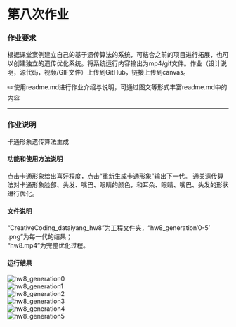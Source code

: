 # 第八次作业

### 作业要求

根据课堂案例建立自己的基于遗传算法的系统，可结合之前的项目进行拓展，也可以创建独立的遗传优化系统。将系统运行内容输出为mp4/gif文件。作业（设计说明，源代码，视频/GIF文件）上传到GitHub，链接上传到canvas。

✏️使用readme.md进行作业介绍与说明，可通过图文等形式丰富readme.md中的内容
***
### 作业说明
卡通形象遗传算法生成

#### 功能和使用方法说明
点击卡通形象给出喜好程度，点击“重新生成卡通形象”输出下一代。
通关遗传算法对卡通形象脸部、头发、嘴巴、眼睛的颜色，和耳朵、眼睛、嘴巴、头发的形状进行优化。

#### 文件说明
“CreativeCoding_dataiyang_hw8”为工程文件夹，“hw8_generation‘0-5’ .png”为每一代的结果；  
“hw8.mp4”为完整优化过程。

#### 运行结果
<!-- <img src="https://github.com/dataiyang6/518030910258-Yuliangchun/blob/main/%5B%E7%AC%AC%E5%85%AB%E6%AC%A1%E4%BD%9C%E4%B8%9A%EF%BC%9A%E5%88%9B%E6%84%8F%E7%BC%96%E7%A8%8B%E7%A0%94%E7%A9%B6%EF%BC%9A%E5%A4%8D%E6%9D%82%E6%80%A7%EF%BD%9C%E9%81%97%E4%BC%A0%E4%BC%98%E5%8C%96%E7%AE%97%E6%B3%95%5D%E4%BD%9C%E4%B8%9A%EF%BC%9A%E5%9F%BA%E4%BA%8E%E9%81%97%E4%BC%A0%E7%AE%97%E6%B3%95%E7%9A%84%E8%AE%BE%E8%AE%A1%E4%BC%98%E5%8C%96%E7%B3%BB%E7%BB%9F/hw8.mp4" width="75%"> -->

![hw8_generation0](https://user-images.githubusercontent.com/71808245/141334431-2474d5eb-1b3a-434b-91bf-762f15459d66.png)   
![hw8_generation1](https://user-images.githubusercontent.com/71808245/141334462-9d4c9a59-1c0e-4379-8f31-d07c19478435.png)   
![hw8_generation2](https://user-images.githubusercontent.com/71808245/141334478-36cc860c-7025-4d4c-9c61-91fd3470e189.png)   
![hw8_generation3](https://user-images.githubusercontent.com/71808245/141334497-8d465864-42a4-4009-8fb3-e556931be720.png)   
![hw8_generation4](https://user-images.githubusercontent.com/71808245/141334509-98b3a3df-5999-419f-9802-fc75ada417cc.png)   
![hw8_generation5](https://user-images.githubusercontent.com/71808245/141334524-42d87bad-9caf-4754-a559-c15b6cd96dd2.png)   



